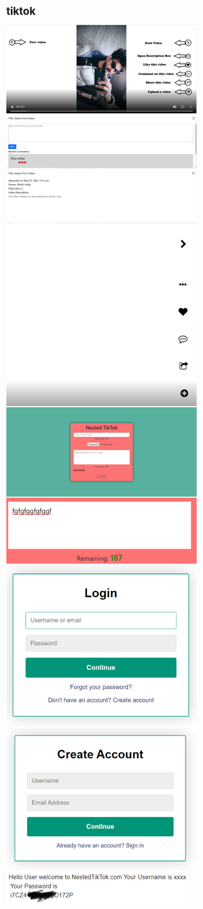 # tiktok

<img src="gitimgs/1.png">
<img src="gitimgs/2.png">
<img src="gitimgs/3.png">
<img src="gitimgs/4.png">
<img src="gitimgs/5.png">
<img src="gitimgs/6.png">
<img src="gitimgs/7.png">
<img src="gitimgs/8.png">
<img src="gitimgs/9.png">
